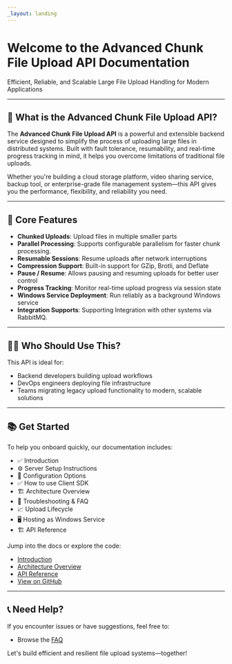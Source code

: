 ```yaml
---
_layout: landing
---
```

# Welcome to the Advanced Chunk File Upload API Documentation

Efficient, Reliable, and Scalable Large File Upload Handling for Modern Applications

---

## 🚀 What is the Advanced Chunk File Upload API?
The **Advanced Chunk File Upload API** is a powerful and extensible backend service designed to simplify the process of uploading large files in distributed systems. Built with fault tolerance, resumability, and real-time progress tracking in mind, it helps you overcome limitations of traditional file uploads.

Whether you're building a cloud storage platform, video sharing service, backup tool, or enterprise-grade file management system—this API gives you the performance, flexibility, and reliability you need.

---

## 🧰 Core Features
- **Chunked Uploads**: Upload files in multiple smaller parts
- **Parallel Processing**: Supports configurable parallelism for faster chunk processing.
- **Resumable Sessions**: Resume uploads after network interruptions
- **Compression Support**: Built-in support for GZip, Brotli, and Deflate
- **Pause / Resume**: Allows pausing and resuming uploads for better user control
- **Progress Tracking**: Monitor real-time upload progress via session state
- **Windows Service Deployment**: Run reliably as a background Windows service
- **Integration Supports**: Supporting Integration with other systems via RabbitMQ.

---

## 👨‍💻 Who Should Use This?
This API is ideal for:
- Backend developers building upload workflows
- DevOps engineers deploying file infrastructure
- Teams migrating legacy upload functionality to modern, scalable solutions

---

## 📚 Get Started
To help you onboard quickly, our documentation includes:
- ✅ Introduction
- ⚙️ Server Setup Instructions
- 🔧 Configuration Options
- ✅ How to use Client SDK
- 🏗 Architecture Overview
- 🧪 Troubleshooting & FAQ
- 📈 Upload Lifecycle
- 🖥 Hosting as Windows Service
- 🏗 API Reference

Jump into the docs or explore the code:
- [Introduction](../docs/introduction.html)
- [Architecture Overview](../docs/Architecture-Overview.html)
- [API Reference](../api/AdvanceFileUpload.API.html)
- [View on GitHub](https://github.com/mohanad-cs/AdvanceFileUpload-#)
---

## 📞 Need Help?
If you encounter issues or have suggestions, feel free to:
- Browse the [FAQ](../docs/Frequently-Asked-Questions.html)


Let's build efficient and resilient file upload systems—together!

